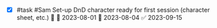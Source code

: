 - [x] #task #Sam Set-up DnD character ready for first session (character sheet, etc.) 🔼 🛫 2023-08-01 📅 2023-08-04 ✅ 2023-09-15